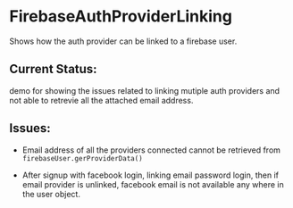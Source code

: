 # FirebaseAuthProviderLinking
Shows how the auth provider can be linked to a firebase user. 

## Current Status: 

demo for showing the issues related to linking mutiple auth providers and not able to retrevie all the attached email address.

## Issues:
- Email address of all the providers connected cannot be retrieved from `firebaseUser.gerProviderData()`

- After signup with facebook login, linking email password login, then if email provider is unlinked, facebook email is not available 
any where in the user object.



